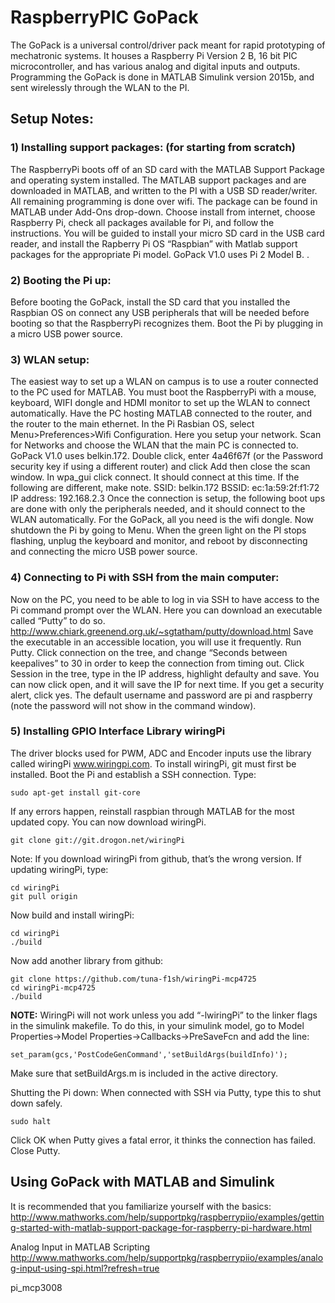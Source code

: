 # RaspberryPIC GoPack

The GoPack is a universal control/driver pack meant for rapid prototyping of mechatronic systems. 
It houses a Raspberry Pi Version 2 B, 16 bit PIC microcontroller, and has various analog and digital inputs and outputs. Programming the GoPack is done in MATLAB Simulink version 2015b, and sent wirelessly through the WLAN to the PI.

## Setup Notes: 

### 1) Installing support packages: (for starting from scratch)
The RaspberryPi boots off of an SD card with the MATLAB Support Package and operating system installed.  The MATLAB support packages and are downloaded in MATLAB, and written to the PI with a USB SD reader/writer. All remaining programming is done over wifi. The package can be found in MATLAB under Add-Ons drop-down. Choose install from internet, choose Raspberry Pi, check all packages available for Pi, and follow the instructions. You will be guided to install your micro SD card in the USB card reader, and install the Rapberry Pi OS “Raspbian” with Matlab support packages for the appropriate Pi model. GoPack V1.0 uses Pi 2 Model B. 
.  
### 2) Booting the Pi up:
Before booting the GoPack, install the SD card that you installed the Raspbian OS on connect any USB peripherals that will be needed before booting so that the RaspberryPi recognizes them. Boot the Pi by plugging in a micro USB power source.

### 3) WLAN setup: 
The easiest way to set up a WLAN on campus is to use a router connected to the PC used for MATLAB. You must boot the RaspberryPi with a mouse, keyboard, WIFI dongle and HDMI monitor to set up the WLAN to connect automatically. Have the PC hosting MATLAB connected to the router, and the router to the main ethernet. In the Pi Rasbian OS, select Menu>Preferences>Wifi Configuration. Here you setup your network. Scan for Networks and choose the WLAN that the main PC is connected to. GoPack V1.0 uses belkin.172. Double click, enter 4a46f67f (or the Password security key if using a different router) and click Add then close the scan window. In wpa_gui click connect. It should connect at this time. If the following are different, make note.
SSID: belkin.172
BSSID: ec:1a:59:2f:f1:72
IP address: 192.168.2.3
Once the connection is setup, the following boot ups are done with only the peripherals needed, and it should connect to the WLAN automatically. For the GoPack, all you need is the wifi dongle. Now shutdown the Pi by going to Menu. When the green light on the PI stops flashing, unplug the keyboard and monitor, and reboot by disconnecting and connecting the micro USB power source. 

### 4) Connecting to Pi with SSH from the main computer: 
Now on the PC, you need to be able to log in via SSH to have access to the Pi command prompt over the WLAN. Here you can download an executable called “Putty” to do so. http://www.chiark.greenend.org.uk/~sgtatham/putty/download.html
Save the executable in an accessible location, you will use it frequently. 
Run Putty. Click connection on the tree, and change “Seconds between keepalives” to 30 in order to keep the connection from timing out. Click Session in the tree, type in the IP address, highlight defaulty and save. You can now click open, and it will save the IP for next time. If you get a security alert, click yes. The default username and password are pi and raspberry (note the password will not show in the command window). 

### 5) Installing GPIO Interface Library wiringPi
The driver blocks used for PWM, ADC and Encoder inputs use the library called wiringPi www.wiringpi.com. To install wiringPi, git must first be installed. 
Boot the Pi and establish a SSH connection. Type:

`sudo apt-get install git-core`

If any errors happen, reinstall raspbian through MATLAB for the most updated copy. You can now download wiringPi. 

`git clone git://git.drogon.net/wiringPi`

Note: If you download wiringPi from github, that’s the wrong version. If updating wiringPi, type:
```
cd wiringPi
git pull origin
```
Now build and install wiringPi:
```
cd wiringPi
./build
```
Now add another library from github:
```
git clone https://github.com/tuna-f1sh/wiringPi-mcp4725
cd wiringPi-mcp4725
./build
```

**NOTE:**
WiringPi will not work unless you add “-lwiringPi” to the linker flags in the simulink makefile. To do this, in your simulink model, go to Model Properties->Model Properties->Callbacks->PreSaveFcn and add the line:

`set_param(gcs,'PostCodeGenCommand','setBuildArgs(buildInfo)');`

Make sure that setBuildArgs.m is included in the active directory.



Shutting the Pi down:
When connected with SSH via Putty, type this to shut down safely.  

`sudo halt`

Click OK when Putty gives a fatal error, it thinks the connection has failed. Close Putty. 


## Using GoPack with MATLAB and Simulink
It is recommended that you familiarize yourself  with the basics:
http://www.mathworks.com/help/supportpkg/raspberrypiio/examples/getting-started-with-matlab-support-package-for-raspberry-pi-hardware.html

Analog Input in MATLAB Scripting
http://www.mathworks.com/help/supportpkg/raspberrypiio/examples/analog-input-using-spi.html?refresh=true

pi_mcp3008

